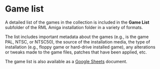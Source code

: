 # Game list

A detailed list of the games in the collection is included in the **Game
List** subfolder of the RML Amiga installation folder in a variety of formats.

The list includes important metadata about the games (e.g., is the game PAL,
NTSC, or NTSC50), the source of the installation media, the type of
installation (e.g., floppy game or hard-drive installed game), any alterations
or tweaks made to the game files, patches that have been applied, etc.

The game list is also available as a [Google
Sheets](https://docs.google.com/spreadsheets/d/16KTV3oIyYMOPncK9JF5epr2yWMGsqBiU2V6Al6MzVK4)
document.

